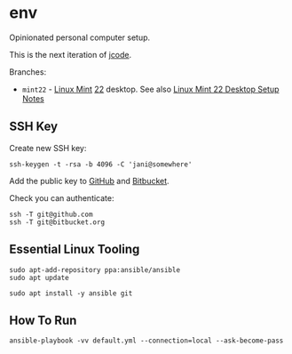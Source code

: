 # env

Opinionated personal computer setup.

This is the next iteration of [jcode](https://bitbucket.org/janihur/jcode/).

Branches:
* `mint22` - [Linux Mint](https://www.linuxmint.com/) [22](https://www.linuxmint.com/rel_wilma.php) desktop. See also [Linux Mint 22 Desktop Setup Notes](desktop-mint22.md)

## SSH Key

Create new SSH key:
```
ssh-keygen -t -rsa -b 4096 -C 'jani@somewhere'
```

Add the public key to [GitHub](https://github.com/) and [Bitbucket](https://bitbucket.org/).

Check you can authenticate:
```
ssh -T git@github.com
ssh -T git@bitbucket.org
```

## Essential Linux Tooling

```
sudo apt-add-repository ppa:ansible/ansible
sudo apt update

sudo apt install -y ansible git
```

## How To Run

```
ansible-playbook -vv default.yml --connection=local --ask-become-pass
```
